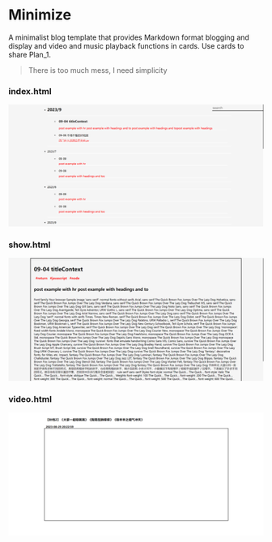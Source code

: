 # Minimize
A minimalist blog template that provides Markdown format blogging and display and video and music playback functions in cards. Use cards to share Plan_1.
> There is too much mess, I need simplicity

### index.html
![](https://github.com/Catslin/Minimize/blob/main/public/show/index.png)

### show.html
![](https://github.com/Catslin/Minimize/blob/main/public/show/show.png)

### video.html
![](https://github.com/Catslin/Minimize/blob/main/public/show/video.png)